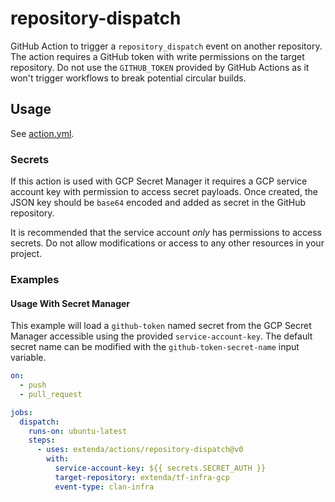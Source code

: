 # repository-dispatch

GitHub Action to trigger a `repository_dispatch` event on another repository.
The action requires a GitHub token with write permissions on the target repository.
Do not use the `GITHUB_TOKEN` provided by GitHub Actions as it won't trigger workflows
to break potential circular builds.

## Usage

See [action.yml](action.yml).

### Secrets

If this action is used with GCP Secret Manager it requires a GCP service account key with permission to access
secret payloads. Once created, the JSON key should be `base64` encoded and added as secret in the GitHub repository.

It is recommended that the service account _only_ has permissions to access secrets. Do not allow modifications or
access to any other resources in your project.

### Examples

#### Usage With Secret Manager

This example will load a `github-token` named secret from the GCP Secret Manager accessible using
the provided `service-account-key`. The default secret name can be modified with the
`github-token-secret-name` input variable.

```yaml
on:
  - push
  - pull_request

jobs:
  dispatch:
    runs-on: ubuntu-latest
    steps:
      - uses: extenda/actions/repository-dispatch@v0
        with:
          service-account-key: ${{ secrets.SECRET_AUTH }}
          target-repository: extenda/tf-infra-gcp
          event-type: clan-infra
```
